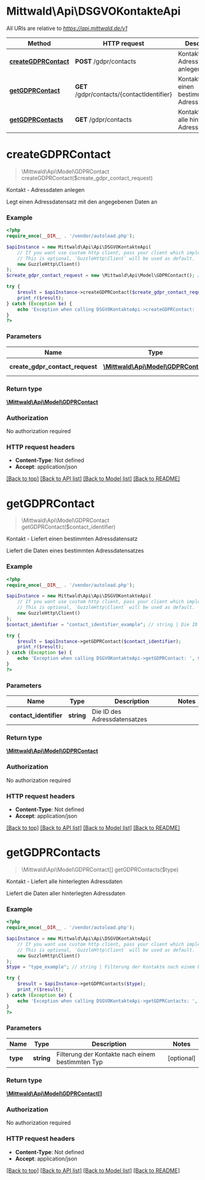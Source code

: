 # Mittwald\Api\DSGVOKontakteApi

All URIs are relative to *https://api.mittwald.de/v1*

Method | HTTP request | Description
------------- | ------------- | -------------
[**createGDPRContact**](DSGVOKontakteApi.md#createGDPRContact) | **POST** /gdpr/contacts | Kontakt - Adressdaten anlegen
[**getGDPRContact**](DSGVOKontakteApi.md#getGDPRContact) | **GET** /gdpr/contacts/{contactIdentifier} | Kontakt - Liefert einen bestimmten Adressdatensatz
[**getGDPRContacts**](DSGVOKontakteApi.md#getGDPRContacts) | **GET** /gdpr/contacts | Kontakt - Liefert alle hinterlegten Adressdaten


# **createGDPRContact**
> \Mittwald\Api\Model\GDPRContact createGDPRContact($create_gdpr_contact_request)

Kontakt - Adressdaten anlegen

Legt einen Adressdatensatz mit den angegebenen Daten an

### Example
```php
<?php
require_once(__DIR__ . '/vendor/autoload.php');

$apiInstance = new Mittwald\Api\Api\DSGVOKontakteApi(
    // If you want use custom http client, pass your client which implements `GuzzleHttp\ClientInterface`.
    // This is optional, `GuzzleHttp\Client` will be used as default.
    new GuzzleHttp\Client()
);
$create_gdpr_contact_request = new \Mittwald\Api\Model\GDPRContact(); // \Mittwald\Api\Model\GDPRContact | Die Adressdaten

try {
    $result = $apiInstance->createGDPRContact($create_gdpr_contact_request);
    print_r($result);
} catch (Exception $e) {
    echo 'Exception when calling DSGVOKontakteApi->createGDPRContact: ', $e->getMessage(), PHP_EOL;
}
?>
```

### Parameters

Name | Type | Description  | Notes
------------- | ------------- | ------------- | -------------
 **create_gdpr_contact_request** | [**\Mittwald\Api\Model\GDPRContact**](../Model/GDPRContact.md)| Die Adressdaten |

### Return type

[**\Mittwald\Api\Model\GDPRContact**](../Model/GDPRContact.md)

### Authorization

No authorization required

### HTTP request headers

 - **Content-Type**: Not defined
 - **Accept**: application/json

[[Back to top]](#) [[Back to API list]](../../README.md#documentation-for-api-endpoints) [[Back to Model list]](../../README.md#documentation-for-models) [[Back to README]](../../README.md)

# **getGDPRContact**
> \Mittwald\Api\Model\GDPRContact getGDPRContact($contact_identifier)

Kontakt - Liefert einen bestimmten Adressdatensatz

Liefert die Daten eines bestimmten Adressdatensatzes

### Example
```php
<?php
require_once(__DIR__ . '/vendor/autoload.php');

$apiInstance = new Mittwald\Api\Api\DSGVOKontakteApi(
    // If you want use custom http client, pass your client which implements `GuzzleHttp\ClientInterface`.
    // This is optional, `GuzzleHttp\Client` will be used as default.
    new GuzzleHttp\Client()
);
$contact_identifier = "contact_identifier_example"; // string | Die ID des Adressdatensatzes

try {
    $result = $apiInstance->getGDPRContact($contact_identifier);
    print_r($result);
} catch (Exception $e) {
    echo 'Exception when calling DSGVOKontakteApi->getGDPRContact: ', $e->getMessage(), PHP_EOL;
}
?>
```

### Parameters

Name | Type | Description  | Notes
------------- | ------------- | ------------- | -------------
 **contact_identifier** | **string**| Die ID des Adressdatensatzes |

### Return type

[**\Mittwald\Api\Model\GDPRContact**](../Model/GDPRContact.md)

### Authorization

No authorization required

### HTTP request headers

 - **Content-Type**: Not defined
 - **Accept**: application/json

[[Back to top]](#) [[Back to API list]](../../README.md#documentation-for-api-endpoints) [[Back to Model list]](../../README.md#documentation-for-models) [[Back to README]](../../README.md)

# **getGDPRContacts**
> \Mittwald\Api\Model\GDPRContact[] getGDPRContacts($type)

Kontakt - Liefert alle hinterlegten Adressdaten

Liefert die Daten aller hinterlegten Adressdaten

### Example
```php
<?php
require_once(__DIR__ . '/vendor/autoload.php');

$apiInstance = new Mittwald\Api\Api\DSGVOKontakteApi(
    // If you want use custom http client, pass your client which implements `GuzzleHttp\ClientInterface`.
    // This is optional, `GuzzleHttp\Client` will be used as default.
    new GuzzleHttp\Client()
);
$type = "type_example"; // string | Filterung der Kontakte nach einem bestimmten Typ

try {
    $result = $apiInstance->getGDPRContacts($type);
    print_r($result);
} catch (Exception $e) {
    echo 'Exception when calling DSGVOKontakteApi->getGDPRContacts: ', $e->getMessage(), PHP_EOL;
}
?>
```

### Parameters

Name | Type | Description  | Notes
------------- | ------------- | ------------- | -------------
 **type** | **string**| Filterung der Kontakte nach einem bestimmten Typ | [optional]

### Return type

[**\Mittwald\Api\Model\GDPRContact[]**](../Model/GDPRContact.md)

### Authorization

No authorization required

### HTTP request headers

 - **Content-Type**: Not defined
 - **Accept**: application/json

[[Back to top]](#) [[Back to API list]](../../README.md#documentation-for-api-endpoints) [[Back to Model list]](../../README.md#documentation-for-models) [[Back to README]](../../README.md)

